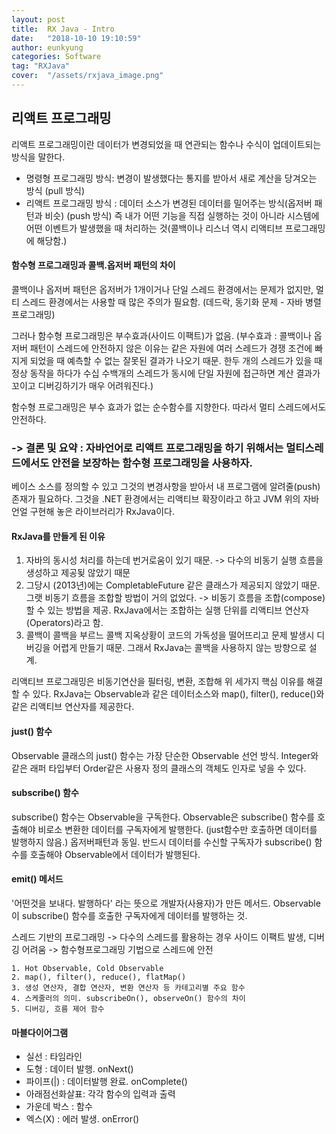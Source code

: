 ```yaml
---
layout: post
title:  RX Java - Intro
date:   "2018-10-10 19:10:59"
author: eunkyung
categories: Software
tag: "RXJava"
cover:  "/assets/rxjava_image.png"
---
```


## 리액트 프로그래밍
리액트 프로그래밍이란 데이터가 변경되었을 때 연관되는 함수나 수식이 업데이트되는 방식을 말한다.
 - 명령형 프로그래밍 방식: 변경이 발생했다는 통지를 받아서 새로 계산을 당겨오는 방식 (pull 방식)
 - 리액트 프로그래밍 방식 : 데이터 소스가 변경된 데이터를 밀어주는 방식(옵저버 패턴과 비슷) (push 방식)
즉 내가 어떤 기능을 직접 실행하는 것이 아니라 시스템에 어떤 이벤트가 발생했을 때 처리하는 것(콜백이나 리스너 역시 리액티브 프로그래밍에 해당함.)

#### 함수형 프로그래밍과 콜백.옵저버 패턴의 차이
콜백이나 옵저버 패턴은 옵저버가 1개이거나 단일 스레드 환경에서는 문제가 없지만, 멀티 스레드 환경에서는 사용할 때 많은 주의가 필요함. (데드락, 동기화 문제 - 자바 병렬 프로그래밍)

그러나 함수형 프로그래밍은 부수효과(사이드 이팩트)가 없음. (부수효과 : 콜백이나 옵저버 패턴이 스레드에 안전하지 않은 이유는 같은 자원에 여러 스레드가 경쟁 조건에 빠지게 되었을 때 예측할 수 없는 잘못된 결과가 나오기 때문. 한두 개의 스레드가 있을 때 정상 동작을 하다가 수십 수백개의 스레드가 동시에 단일 자원에 접근하면 계산 결과가 꼬이고 디버깅하기가 매우 어려워진다.)

함수형 프로그래밍은 부수 효과가 없는 순수함수를 지향한다. 따라서 멀티 스레드에서도 안전하다. 

### -> 결론 및 요약 : 자바언어로 리액트 프로그래밍을 하기 위해서는 멀티스레드에서도 안전을 보장하는 함수형 프로그래밍을 사용하자.

베이스 소스를 정의할 수 있고 그것의 변경사항을 받아서 내 프로그램에 알려줄(push) 존재가 필요하다. 그것을 .NET 환경에서는 리액티브 확장이라고 하고 JVM 위의 자바 언얼 구현해 놓은 라이브러리가 RxJava이다.
 
#### RxJava를 만들게 된 이유
1. 자바의 동시성 처리를 하는데 번거로움이 있기 때문. -> 다수의 비동기 실행 흐름을 생성하고 제공됮 않았기 때문
2. 그당시 (2013년)에는 CompletableFuture 같은 클래스가 제공되지 않았기 때문. 그랫 비동기 흐름을 조합할 방법이 거의 없었다. -> 비동기 흐름을 조합(compose)할 수 있는 방법을 제공. RxJava에서는 조합하는 실행 단위를 리액티브 연산자(Operators)라고 함.
3. 콜백이 콜백을 부르느 콜백 지옥상황이 코드의 가독성을 떨어뜨리고 문제 발생시 디버깅을 어렵게 만들기 때문. 그래서 RxJava는 콜백을 사용하지 않는 방향으로 설계.

리액티브 프로그래밍은 비동기연산을 필터링, 변환, 조합해 위 세가지 핵심 이유를 해결 할 수 있다. RxJava는 Observable과 같은 데이터소스와 map(), filter(), reduce()와 같은 리액티브 연산자를 제공한다.

#### just() 함수
Observable 클래스의 just() 함수는 가장 단순한 Observable 선언 방식. Integer와 같은 래퍼 타입부터 Order같은 사용자 정의 클래스의 객체도 인자로 넣을 수 있다.

#### subscribe() 함수
subscribe() 함수는 Observable을 구독한다. Observable은 subscribe() 함수를 호출해야 비로소 변환한 데이터를 구독자에게 발행한다. (just함수만 호출하면 데이터를 발행하지 않음.) 옵저버패턴과 동일. 반드시 데이터를 수신할 구독자가 subscribe() 함수를 호출해야 Observable에서 데이터가 발행된다.

#### emit() 메서드
'어떤것을 보내다. 발행하다' 라는 뜻으로 개발자(사용자)가 만든 메서드. Observable이 subscribe() 함수를 호출한 구독자에게 데이터를 발행하는 것.

스레드 기반의 프로그래밍 -> 다수의 스레드를 활용하는 경우 사이드 이팩트 발생, 디버깅 어려움 -> 함수형프로그래밍 기법으로 스레드에 안전

```
1. Hot Observable, Cold Observable
2. map(), filter(), reduce(), flatMap()
3. 생성 연산자, 결합 연산자, 변환 연산자 등 카테고리별 주요 함수
4. 스케줄러의 의미. subscribeOn(), observeOn() 함수의 차이
5. 디버깅, 흐름 제어 함수
```

#### 마블다이어그램
- 실선 : 타임라인
- 도형 : 데이터 발행. onNext()
- 파이프(|) : 데이터발행 완료. onComplete()
- 아래점선화살표: 각각 함수의 입력과 출력
- 가운데 박스 : 함수
- 엑스(X) : 에러 발생. onError()
